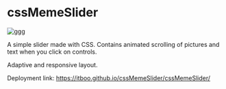 # cssMemeSlider
![ggg](https://github.com/user-attachments/assets/3e74da8a-7769-4b09-883f-6a0ed0021753)

A simple slider made with CSS. Contains animated scrolling of pictures and text when you click on controls. 

Adaptive and responsive layout.

Deployment link: https://itboo.github.io/cssMemeSlider/cssMemeSlider/
